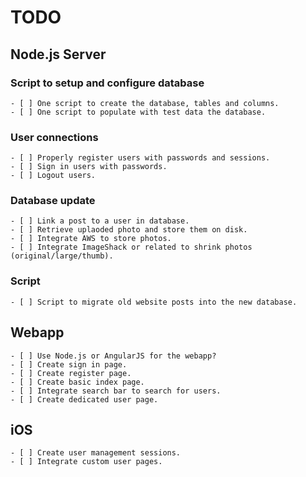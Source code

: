 # TODO

## Node.js Server

### Script to setup and configure database
	- [ ] One script to create the database, tables and columns.
	- [ ] One script to populate with test data the database.

### User connections
	- [ ] Properly register users with passwords and sessions.
	- [ ] Sign in users with passwords.
	- [ ] Logout users.

### Database update
	- [ ] Link a post to a user in database.
	- [ ] Retrieve uplaoded photo and store them on disk.
	- [ ] Integrate AWS to store photos.
	- [ ] Integrate ImageShack or related to shrink photos (original/large/thumb).

### Script
	- [ ] Script to migrate old website posts into the new database.

## Webapp
	- [ ] Use Node.js or AngularJS for the webapp?
	- [ ] Create sign in page.
	- [ ] Create register page.
	- [ ] Create basic index page.
	- [ ] Integrate search bar to search for users.
	- [ ] Create dedicated user page.

## iOS
	- [ ] Create user management sessions.
	- [ ] Integrate custom user pages.
